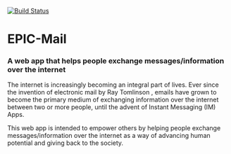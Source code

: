 [![Build Status](https://travis-ci.org/Victor-Chinewubeze/EPIC-Mail.svg?branch=develop)](https://travis-ci.org/Victor-Chinewubeze/EPIC-Mail)

# EPIC-Mail
### A web app that helps people exchange messages/information over the internet

The internet is increasingly becoming an integral part of lives. Ever since the invention of electronic mail by ​Ray Tomlinson ​, emails have grown to become the primary medium of exchanging information over the internet between two or more people, until the advent of Instant Messaging (IM) Apps.

This web app is intended to empower others by helping people exchange messages/information over the internet as a way of advancing human potential and giving back to the society.
